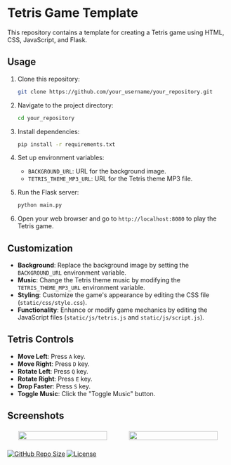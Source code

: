 # Tetris Game Template

This repository contains a template for creating a Tetris game using HTML, CSS, JavaScript, and Flask.

## Usage

1. Clone this repository:
   ```bash
   git clone https://github.com/your_username/your_repository.git
   ```

2. Navigate to the project directory:
   ```bash
   cd your_repository
   ```

3. Install dependencies:
   ```bash
   pip install -r requirements.txt
   ```

4. Set up environment variables:
   - `BACKGROUND_URL`: URL for the background image.
   - `TETRIS_THEME_MP3_URL`: URL for the Tetris theme MP3 file.

5. Run the Flask server:
   ```bash
   python main.py
   ```

6. Open your web browser and go to `http://localhost:8080` to play the Tetris game.

## Customization

- **Background**: Replace the background image by setting the `BACKGROUND_URL` environment variable.
- **Music**: Change the Tetris theme music by modifying the `TETRIS_THEME_MP3_URL` environment variable.
- **Styling**: Customize the game's appearance by editing the CSS file (`static/css/style.css`).
- **Functionality**: Enhance or modify game mechanics by editing the JavaScript files (`static/js/tetris.js` and `static/js/script.js`).

## Tetris Controls

- **Move Left**: Press `A` key.
- **Move Right**: Press `D` key.
- **Rotate Left**: Press `Q` key.
- **Rotate Right**: Press `E` key.
- **Drop Faster**: Press `S` key.
- **Toggle Music**: Click the "Toggle Music" button.

## Screenshots

###

<div style="display: flex;" align="center">
   <img src="https://github.com/BaranDev/Tetris-Game-Template/assets/67805576/a35ef2ee-b40e-411b-ab85-bae27ef04d27" style="width: 80%; padding="10px";" />
   <img src="https://github.com/BaranDev/Tetris-Game-Template/assets/67805576/34b94994-eebe-4d38-80fb-459a7180005e" style="width: 80%; padding="10px";" />
</div>

###

[![GitHub Repo Size](https://img.shields.io/github/repo-size/barandev/Tetris-Game-Template?label=Repo%20Size)](https://github.com/barandev/Tetris-Game-Template)
[![License](https://img.shields.io/github/license/barandev/Tetris-Game-Template)](https://github.com/barandev/Tetris-Game-Template/blob/main/LICENSE)
